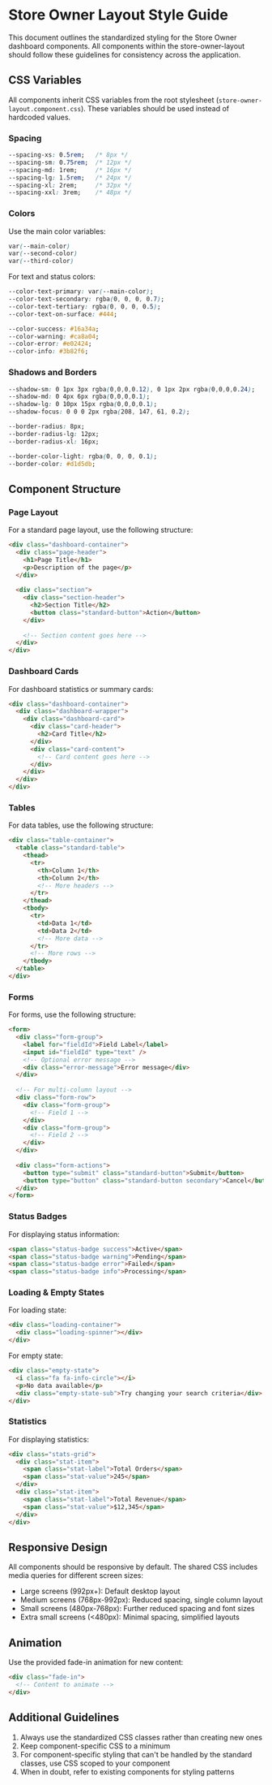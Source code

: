 # Store Owner Layout Style Guide

This document outlines the standardized styling for the Store Owner dashboard components. All components within the store-owner-layout should follow these guidelines for consistency across the application.

## CSS Variables

All components inherit CSS variables from the root stylesheet (`store-owner-layout.component.css`). These variables should be used instead of hardcoded values.

### Spacing

```css
--spacing-xs: 0.5rem;   /* 8px */
--spacing-sm: 0.75rem;  /* 12px */
--spacing-md: 1rem;     /* 16px */
--spacing-lg: 1.5rem;   /* 24px */
--spacing-xl: 2rem;     /* 32px */
--spacing-xxl: 3rem;    /* 48px */
```

### Colors

Use the main color variables:
```css
var(--main-color)
var(--second-color)
var(--third-color)
```

For text and status colors:
```css
--color-text-primary: var(--main-color);
--color-text-secondary: rgba(0, 0, 0, 0.7);
--color-text-tertiary: rgba(0, 0, 0, 0.5);
--color-text-on-surface: #444;

--color-success: #16a34a;
--color-warning: #ca8a04;
--color-error: #e02424;
--color-info: #3b82f6;
```

### Shadows and Borders

```css
--shadow-sm: 0 1px 3px rgba(0,0,0,0.12), 0 1px 2px rgba(0,0,0,0.24);
--shadow-md: 0 4px 6px rgba(0,0,0,0.1);
--shadow-lg: 0 10px 15px rgba(0,0,0,0.1);
--shadow-focus: 0 0 0 2px rgba(208, 147, 61, 0.2);

--border-radius: 8px;
--border-radius-lg: 12px;
--border-radius-xl: 16px;

--border-color-light: rgba(0, 0, 0, 0.1);
--border-color: #d1d5db;
```

## Component Structure

### Page Layout

For a standard page layout, use the following structure:

```html
<div class="dashboard-container">
  <div class="page-header">
    <h1>Page Title</h1>
    <p>Description of the page</p>
  </div>
  
  <div class="section">
    <div class="section-header">
      <h2>Section Title</h2>
      <button class="standard-button">Action</button>
    </div>
    
    <!-- Section content goes here -->
  </div>
</div>
```

### Dashboard Cards

For dashboard statistics or summary cards:

```html
<div class="dashboard-container">
  <div class="dashboard-wrapper">
    <div class="dashboard-card">
      <div class="card-header">
        <h2>Card Title</h2>
      </div>
      <div class="card-content">
        <!-- Card content goes here -->
      </div>
    </div>
  </div>
</div>
```

### Tables

For data tables, use the following structure:

```html
<div class="table-container">
  <table class="standard-table">
    <thead>
      <tr>
        <th>Column 1</th>
        <th>Column 2</th>
        <!-- More headers -->
      </tr>
    </thead>
    <tbody>
      <tr>
        <td>Data 1</td>
        <td>Data 2</td>
        <!-- More data -->
      </tr>
      <!-- More rows -->
    </tbody>
  </table>
</div>
```

### Forms

For forms, use the following structure:

```html
<form>
  <div class="form-group">
    <label for="fieldId">Field Label</label>
    <input id="fieldId" type="text" />
    <!-- Optional error message -->
    <div class="error-message">Error message</div>
  </div>
  
  <!-- For multi-column layout -->
  <div class="form-row">
    <div class="form-group">
      <!-- Field 1 -->
    </div>
    <div class="form-group">
      <!-- Field 2 -->
    </div>
  </div>
  
  <div class="form-actions">
    <button type="submit" class="standard-button">Submit</button>
    <button type="button" class="standard-button secondary">Cancel</button>
  </div>
</form>
```

### Status Badges

For displaying status information:

```html
<span class="status-badge success">Active</span>
<span class="status-badge warning">Pending</span>
<span class="status-badge error">Failed</span>
<span class="status-badge info">Processing</span>
```

### Loading & Empty States

For loading state:

```html
<div class="loading-container">
  <div class="loading-spinner"></div>
</div>
```

For empty state:

```html
<div class="empty-state">
  <i class="fa fa-info-circle"></i>
  <p>No data available</p>
  <div class="empty-state-sub">Try changing your search criteria</div>
</div>
```

### Statistics

For displaying statistics:

```html
<div class="stats-grid">
  <div class="stat-item">
    <span class="stat-label">Total Orders</span>
    <span class="stat-value">245</span>
  </div>
  <div class="stat-item">
    <span class="stat-label">Total Revenue</span>
    <span class="stat-value">$12,345</span>
  </div>
</div>
```

## Responsive Design

All components should be responsive by default. The shared CSS includes media queries for different screen sizes:

- Large screens (992px+): Default desktop layout
- Medium screens (768px-992px): Reduced spacing, single column layout
- Small screens (480px-768px): Further reduced spacing and font sizes
- Extra small screens (<480px): Minimal spacing, simplified layouts

## Animation

Use the provided fade-in animation for new content:

```html
<div class="fade-in">
  <!-- Content to animate -->
</div>
```

## Additional Guidelines

1. Always use the standardized CSS classes rather than creating new ones
2. Keep component-specific CSS to a minimum
3. For component-specific styling that can't be handled by the standard classes, use CSS scoped to your component
4. When in doubt, refer to existing components for styling patterns 